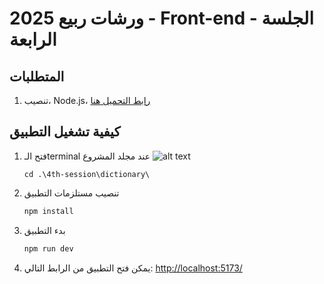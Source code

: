 # ورشات ربيع 2025 - Front-end - الجلسة الرابعة

## المتطلبات

1. تنصيب، Node.js، [رابط التحميل هنا](https://nodejs.org/en/download)

## كيفية تشغيل التطبيق

1. فتح الـterminal عند مجلد المشروع
   ![alt text](guide/image.png)

   ```
   cd .\4th-session\dictionary\
   ```

2. تنصيب مستلزمات التطبيق

   ```bash
   npm install
   ```

3. بدء التطبيق

   ```bash
   npm run dev
   ```

4. يمكن فتح التطبيق من الرابط التالي: [http://localhost:5173/](http://localhost:5173/)
